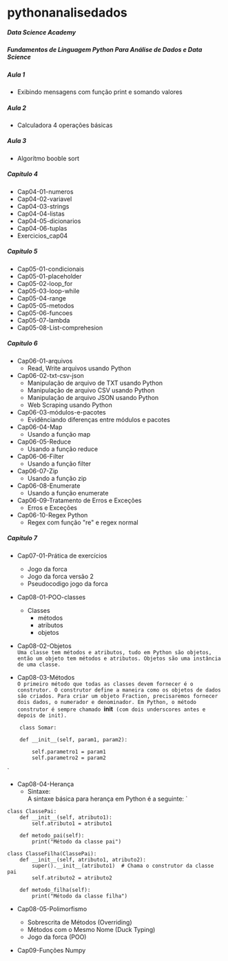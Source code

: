 # pythonanalisedados
##### Data Science Academy
##### Fundamentos de Linguagem Python Para Análise de Dados e Data Science
##### Aula 1
- Exibindo mensagens com função print e somando valores
##### Aula 2
- Calculadora 4 operações básicas
##### Aula 3
- Algorítmo booble sort
##### Capítulo 4
- Cap04-01-numeros
- Cap04-02-variavel
- Cap04-03-strings
- Cap04-04-listas
- Cap04-05-dicionarios
- Cap04-06-tuplas
- Exercicios_cap04
##### Capítulo 5
- Cap05-01-condicionais
- Cap05-01-placeholder
- Cap05-02-loop_for
- Cap05-03-loop-while
- Cap05-04-range
- Cap05-05-metodos
- Cap05-06-funcoes
- Cap05-07-lambda
- Cap05-08-List-comprehesion

##### Capítulo 6
- Cap06-01-arquivos
    - Read, Write arquivos usando Python
- Cap06-02-txt-csv-json
    - Manipulação de arquivo de TXT usando Python
    - Manipulação de arquivo CSV usando Python
    - Manipulação de arquivo JSON usando Python
    - Web Scraping usando Python
- Cap06-03-módulos-e-pacotes
    - Evidênciando diferenças entre módulos e pacotes
- Cap06-04-Map
    - Usando a função map
- Cap06-05-Reduce
    - Usando a função reduce
- Cap06-06-Filter
    - Usando a função filter
- Cap06-07-Zip
    - Usando a função zip
- Cap06-08-Enumerate
    - Usando a função enumerate
- Cap06-09-Tratamento de Erros e Exceções
    - Erros e Exceções
- Cap06-10-Regex Python
    - Regex com função "re" e regex normal
##### Capítulo 7
- Cap07-01-Prática de exercícios
    - Jogo da forca
    - Jogo da forca versão 2
    - Pseudocodigo jogo da forca
- Cap08-01-POO-classes
    - Classes
        - métodos
        - atributos
        - objetos

- Cap08-02-Objetos</br>
`Uma classe tem métodos e atributos, tudo em Python são objetos, então um objeto tem métodos e atributos. Objetos são uma instância de uma classe.`
- Cap08-03-Métodos</br>
`O primeiro método que todas as classes devem fornecer é o construtor. O construtor define a maneira como os objetos de dados são criados. Para criar um objeto Fraction, precisaremos fornecer dois dados, o numerador e denominador. Em Python, o método construtor é sempre chamado `<strong>__init__</strong>` (com dois underscores antes e depois de init).`

```
    class Somar:

    def __init__(self, param1, param2):

        self.parametro1 = param1
        self.parametro2 = param2
```
`
- Cap08-04-Herança
    - Sintaxe:<br/>
A sintaxe básica para herança em Python é a seguinte:
`
```
class ClassePai:
    def __init__(self, atributo1):
        self.atributo1 = atributo1

    def metodo_pai(self):
        print("Método da classe pai")

class ClasseFilha(ClassePai):
    def __init__(self, atributo1, atributo2):
        super().__init__(atributo1)  # Chama o construtor da classe pai
        self.atributo2 = atributo2

    def metodo_filha(self):
        print("Método da classe filha")

```
- Cap08-05-Polimorfismo
    - Sobrescrita de Métodos (Overriding)
    - Métodos com o Mesmo Nome (Duck Typing)
    - Jogo da forca (POO)


- Cap09-Funções Numpy